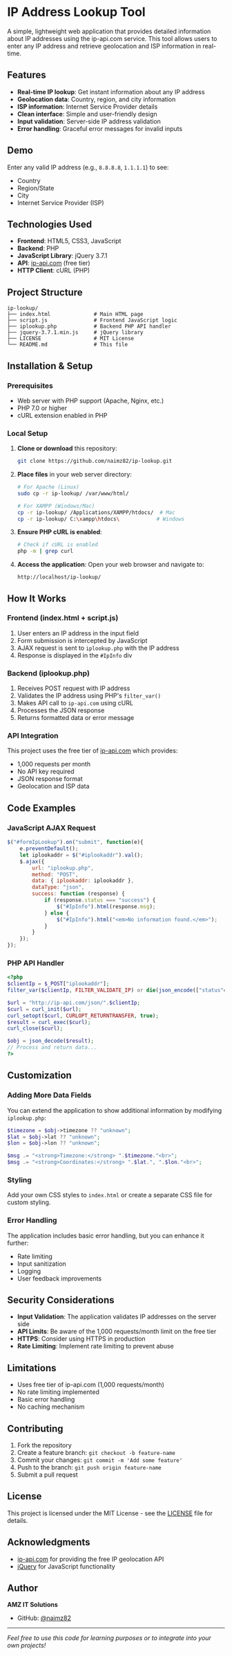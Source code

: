 # IP Address Lookup Tool

A simple, lightweight web application that provides detailed information about IP addresses using the ip-api.com service. This tool allows users to enter any IP address and retrieve geolocation and ISP information in real-time.

## Features

- **Real-time IP lookup**: Get instant information about any IP address
- **Geolocation data**: Country, region, and city information
- **ISP information**: Internet Service Provider details
- **Clean interface**: Simple and user-friendly design
- **Input validation**: Server-side IP address validation
- **Error handling**: Graceful error messages for invalid inputs

## Demo

Enter any valid IP address (e.g., `8.8.8.8`, `1.1.1.1`) to see:
- Country
- Region/State
- City
- Internet Service Provider (ISP)

## Technologies Used

- **Frontend**: HTML5, CSS3, JavaScript
- **Backend**: PHP
- **JavaScript Library**: jQuery 3.7.1
- **API**: [ip-api.com](http://ip-api.com/) (free tier)
- **HTTP Client**: cURL (PHP)

## Project Structure

```
ip-lookup/
├── index.html              # Main HTML page
├── script.js               # Frontend JavaScript logic
├── iplookup.php            # Backend PHP API handler
├── jquery-3.7.1.min.js     # jQuery library
├── LICENSE                 # MIT License
└── README.md               # This file
```

## Installation & Setup

### Prerequisites

- Web server with PHP support (Apache, Nginx, etc.)
- PHP 7.0 or higher
- cURL extension enabled in PHP

### Local Setup

1. **Clone or download** this repository:
   ```bash
   git clone https://github.com/naimz82/ip-lookup.git
   ```

2. **Place files** in your web server directory:
   ```bash
   # For Apache (Linux)
   sudo cp -r ip-lookup/ /var/www/html/
   
   # For XAMPP (Windows/Mac)
   cp -r ip-lookup/ /Applications/XAMPP/htdocs/  # Mac
   cp -r ip-lookup/ C:\xampp\htdocs\            # Windows
   ```

3. **Ensure PHP cURL is enabled**:
   ```bash
   # Check if cURL is enabled
   php -m | grep curl
   ```

4. **Access the application**:
   Open your web browser and navigate to:
   ```
   http://localhost/ip-lookup/
   ```

## How It Works

### Frontend (index.html + script.js)

1. User enters an IP address in the input field
2. Form submission is intercepted by JavaScript
3. AJAX request is sent to `iplookup.php` with the IP address
4. Response is displayed in the `#IpInfo` div

### Backend (iplookup.php)

1. Receives POST request with IP address
2. Validates the IP address using PHP's `filter_var()`
3. Makes API call to `ip-api.com` using cURL
4. Processes the JSON response
5. Returns formatted data or error message

### API Integration

This project uses the free tier of [ip-api.com](http://ip-api.com/) which provides:
- 1,000 requests per month
- No API key required
- JSON response format
- Geolocation and ISP data

## Code Examples

### JavaScript AJAX Request
```javascript
$("#formIpLookup").on("submit", function(e){
    e.preventDefault();
    let iplookaddr = $("#iplookaddr").val();
    $.ajax({
        url: "iplookup.php",
        method: "POST",
        data: { iplookaddr: iplookaddr },
        dataType: "json",
        success: function (response) {
            if (response.status === "success") {
                $("#IpInfo").html(response.msg);
            } else {
                $("#IpInfo").html("<em>No information found.</em>");
            }
        }
    });
});
```

### PHP API Handler
```php
<?php
$clientIp = $_POST["iplookaddr"];
filter_var($clientIp, FILTER_VALIDATE_IP) or die(json_encode(["status"=>"fail","msg"=>"Invalid IP address."]));

$url = "http://ip-api.com/json/".$clientIp;
$curl = curl_init($url);
curl_setopt($curl, CURLOPT_RETURNTRANSFER, true);
$result = curl_exec($curl);
curl_close($curl);

$obj = json_decode($result);
// Process and return data...
?>
```

## Customization

### Adding More Data Fields

You can extend the application to show additional information by modifying `iplookup.php`:

```php
$timezone = $obj->timezone ?? "unknown";
$lat = $obj->lat ?? "unknown";
$lon = $obj->lon ?? "unknown";

$msg .= "<strong>Timezone:</strong> ".$timezone."<br>";
$msg .= "<strong>Coordinates:</strong> ".$lat.", ".$lon."<br>";
```

### Styling

Add your own CSS styles to `index.html` or create a separate CSS file for custom styling.

### Error Handling

The application includes basic error handling, but you can enhance it further:
- Rate limiting
- Input sanitization
- Logging
- User feedback improvements

## Security Considerations

- **Input Validation**: The application validates IP addresses on the server side
- **API Limits**: Be aware of the 1,000 requests/month limit on the free tier
- **HTTPS**: Consider using HTTPS in production
- **Rate Limiting**: Implement rate limiting to prevent abuse

## Limitations

- Uses free tier of ip-api.com (1,000 requests/month)
- No rate limiting implemented
- Basic error handling
- No caching mechanism

## Contributing

1. Fork the repository
2. Create a feature branch: `git checkout -b feature-name`
3. Commit your changes: `git commit -m 'Add some feature'`
4. Push to the branch: `git push origin feature-name`
5. Submit a pull request

## License

This project is licensed under the MIT License - see the [LICENSE](LICENSE) file for details.

## Acknowledgments

- [ip-api.com](http://ip-api.com/) for providing the free IP geolocation API
- [jQuery](https://jquery.com/) for JavaScript functionality

## Author

**AMZ IT Solutions**
- GitHub: [@naimz82](https://github.com/naimz82)

---

*Feel free to use this code for learning purposes or to integrate into your own projects!*
